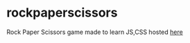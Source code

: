 # rockpaperscissors
Rock Paper Scissors game made to learn JS,CSS hosted [here](https://swapshivam3.github.io/rockpaperscissors/index.html)
